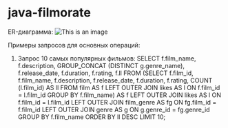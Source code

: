 # java-filmorate
ER-диаграмма:
![This is an image](https://i.postimg.cc/2SR6XFbc/filmorate.png)

Примеры запросов для основных операций:

1. Запрос 10 самых популярных фильмов:
SELECT f.film_name, f.description, GROUP_CONCAT (DISTINCT g.genre_name), f.release_date, f.duration, f.rating, f.ll
FROM (SELECT f.film_id, f.film_name, f.description, f.release_date, f.duration, f.rating,
   COUNT (l.film_id) AS ll
   FROM film AS f
   LEFT OUTER JOIN likes AS l ON f.film_id = l.film_id
   GROUP BY f.film_name) AS f
LEFT OUTER JOIN likes AS l ON f.film_id = l.film_id
LEFT OUTER JOIN film_genre AS fg ON  fg.film_id = f.film_id
LEFT OUTER JOIN genre AS g ON  g.genre_id = fg.genre_id
GROUP BY f.film_name
ORDER BY ll DESC
LIMIT 10;

